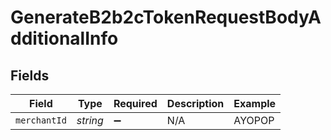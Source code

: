 # GenerateB2b2cTokenRequestBodyAdditionalInfo


## Fields

| Field              | Type               | Required           | Description        | Example            |
| ------------------ | ------------------ | ------------------ | ------------------ | ------------------ |
| `merchantId`       | *string*           | :heavy_minus_sign: | N/A                | AYOPOP             |